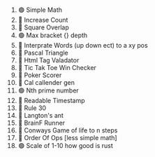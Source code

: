 1. 🟢 Simple Math
1. 🔴 Increase Count
1. 🔴 Square Overlap
1. 🟢 Max bracket {} depth
1. 🔴 Interprate Words (up down ect) to a xy pos
1. 🔴 Pascal Triangle
1. 🔴 Html Tag Valadator
1. 🔴 Tic Tak Toe Win Checker
1. 🔴 Poker Scorer
1. 🔴 Cal callender gen
1. 🟢 Nth prime number
1. 🔴 Readable Timestamp
1. 🔴 Rule 30
1. 🔴 Langton's ant
1. 🔴 BrainF Runner
1. 🔴 Conways Game of life to n steps
1. 🔴 Order Of Ops [less simple math]
1. 🟢 Scale of 1-10 how good is rust
